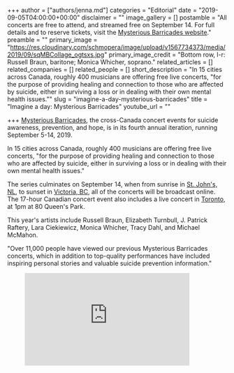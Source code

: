 +++
author = ["authors/jenna.md"]
categories = "Editorial"
date = "2019-09-05T04:00:00+00:00"
disclaimer = ""
image_gallery = []
postamble = "All concerts are free to attend, and streamed free on September 14. For full details and to reserve tickets, visit the [Mysterious Barricades website](https://www.mysteriousbarricades.org/)."
preamble = ""
primary_image = "https://res.cloudinary.com/schmopera/image/upload/v1567734373/media/2019/09/sqMBCollage_ogtsxs.jpg"
primary_image_credit = "Bottom row, l-r: Russell Braun, baritone; Monica Whicher, soprano."
related_articles = []
related_companies = []
related_people = []
short_description = "In 15 cities across Canada, roughly 400 musicians are offering free live concerts, \"for the purpose of providing healing and connection to those who are affected by suicide, either in surviving a loss or in dealing with their own mental health issues.\""
slug = "imagine-a-day-mysterious-barricades"
title = "Imagine a day: Mysterious Barricades"
youtube_url = ""

+++
[Mysterious Barricades](https://www.mysteriousbarricades.org/), the cross-Canada concert events for suicide awareness, prevention, and hope, is in its fourth annual iteration, running September 5-14, 2019.

In 15 cities across Canada, roughly 400 musicians are offering free live concerts, "for the purpose of providing healing and connection to those who are affected by suicide, either in surviving a loss or in dealing with their own mental health issues."

The series culminates on September 14, when from sunrise in [St. John's, NL](https://www.mysteriousbarricades.org/st-johns), to sunset in [Victoria, BC](https://www.mysteriousbarricades.org/victoria), all of the concerts will be broadcast online. The 17-hour Canadian concert event also includes a live concert in [Toronto](https://www.mysteriousbarricades.org/toronto), at 1pm at 80 Queen's Park.

This year's artists include Russell Braun, Elizabeth Turnbull, J. Patrick Raftery, Lara Ciekiewicz, Monica Whicher, Tracy Dahl, and Michael McMahon.

"Over 11,000 people have viewed our previous Mysterious Barricades concerts, which in addition to top-quality performances have included inspiring personal stories and valuable suicide prevention information."

<figure data-type="video">

<iframe width="377" height="212" src="https://www.youtube.com/embed/4gQVwswbrGM" frameborder="0" allow="accelerometer; autoplay; encrypted-media; gyroscope; picture-in-picture" allowfullscreen></iframe>

</figure>